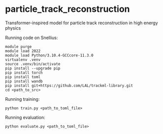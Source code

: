 # particle_track_reconstruction
Transformer-inspired model for particle track reconstruction in high energy physics

Running code on Snellius:
```
module purge
module load 2022
module load Python/3.10.4-GCCcore-11.3.0
virtualenv .venv
source .venv/bin/activate
pip install --upgrade pip
pip install torch
pip install toml
pip install wandb
pip install git+https://github.com/LAL/trackml-library.git
cd <path_to_src>
```
Running training:
```
python train.py <path_to_toml_file>
```
Running evaluation:
```
python evaluate.py <path_to_toml_file>
```

